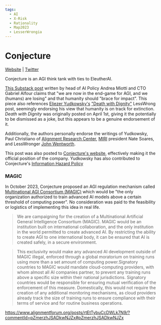 ```yaml
---
tags:
  - AI
  - X-Risk
  - Rationality
  - Map2023
  - LesserWrongia
---
```

# Conjecture

[Website](https://www.conjecture.dev) | [Twitter](https://twitter.com/ConjectureAI)

Conjecture is an AGI think tank with ties to EleutherAI.

[This Substack post](https://andreamiotti.substack.com/p/agi-in-sight-our-look-at-the-game) written by head of AI Policy  Andrea Miotti and CTO Gabriel Alfour claims that "we are now in the end-game for AGI, and we (humans) are losing" and that humanity should "brace for impact". This piece also references [Eliezer Yudkowsky's](Eliezer%20Yudkowsky.md) ["Death with Dignity"](https://www.lesswrong.com/posts/j9Q8bRmwCgXRYAgcJ/miri-announces-new-death-with-dignity-strategy) LessWrong post, seemingly endorsing his view that humanity is on track for extinction. _Death with Dignity_  was originally posted on April 1st, giving it the potentially to be dismissed as a joke, but this appears to be a genuine endorsement of it.

Additionally, the authors personally endorse the writings of Yudkowsky, Paul Christiano of [Alignment Research Center](../Cartography/Avant-Gardea%20Arriere-Gardea/ARC.md), [MIRI](../Cartography/Lesser%20Wrongia/MIRI.md) president Nate Soares, and LessWronger [John Wentworth](https://www.lesswrong.com/users/johnswentworth).

This post was also posted to [Conjecture's website](https://www.conjecture.dev/research/agi-in-sight-our-look-at-the-game-board), effectively making it the official position of the company. Yudkowsky has also contributed to Conjecture's [Information Hazard Policy](https://www.conjecture.dev/information-hazard-policy)


### MAGIC

In October 2023, Conjecture proposed an AGI regulation mechanism called [Multinational AGI Consortium (MAGIC)](https://www.conjecture.dev/research/multinational-agi-consortium-magic-a-proposal-for-international-coordination-on-ai) which would be "the only organization authorized to train advanced AI models above a certain threshold of computing power". No consideration was paid to the feasibility or logistics of implementing this idea in real life.

>We are campaigning for the creation of a Multinational Artificial General Intelligence Consortium (MAGIC). MAGIC would be an institution built on international collaboration, and the only institution in the world permitted to create advanced AI. By restricting the ability to create AGI to one international body, it can be ensured that AI is created safely, in a secure environment.

>This exclusivity would make any advanced AI development outside of MAGIC illegal, enforced through a global moratorium on training runs using more than a set amount of computing power.Signatory countries to MAGIC would mandate cloud-computing providers, with whom almost all AI companies partner, to prevent any training runs above a specific size within their national jurisdictions. Signatory countries would be responsible for ensuring mutual verification of the enforcement of this measure. Domestically, this would not require the creation of any additional monitoring mechanisms, as cloud providers already track the size of training runs to ensure compliance with their terms of service and for routine business operations.

https://www.alignmentforum.org/posts/rtEtTybuCcDWLk7N9/?commentId=pZmerzhJSADkwNJZx#pZmerzhJSADkwNJZx